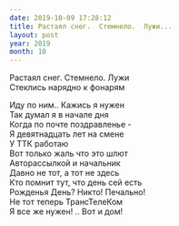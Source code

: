 ```yaml
---
date: 2019-10-09 17:28:12
title: Растаял снег.  Стемнело.  Лужи...
layout: post
year: 2019
month: 10
---
```

Растаял снег.  Стемнело.  Лужи<br/>
Стеклись нарядно к фонарям<br/>
<!--more-->
Иду по ним.. Кажись я нужен <br/>
Так думал я в начале дня <br/>
Когда по почте поздравленье - <br/>
Я девятнадцать лет на смене <br/>
У ТТК работаю <br/>
Вот только жаль что это шлют <br/>
Авторассылкой и начальник <br/>
Давно не тот,  а тот не здесь<br/>
Кто помнит тут,  что день сей есть<br/>
Рожденья День?  Никто!  Печально!<br/>
Не тот теперь ТрансТелеКом <br/>
Я все же нужен! .. Вот и дом!<br/>